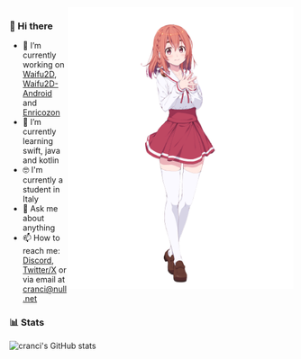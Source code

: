 <img align="right" src="sumi.png" alt="Sumi Sakurasawa"  width="400px">

### 👋 Hi there

- 🔭 I’m currently working on [Waifu2D](https://github.com/cranci1/waifu2D/), [Waifu2D-Android](https://github.com/cranci1/waifu2D-android) and [Enricozon](https://github.com/cranci1/Enricozon) 
- 🌱 I’m currently learning swift, java and kotlin
- 🤓 I'm currently a student in Italy 
- 💬 Ask me about anything
- 📫 How to reach me: [Discord](https://discord.com/users/908762694096654397), [Twitter/X](https://twitter.com/cranci_) or via email at [cranci@null.net](mailto:cranci@null.net)


### 📊 Stats
![cranci's GitHub stats](https://github-readme-stats.vercel.app/api?username=cranci1&show_icons=true&theme=dark)
